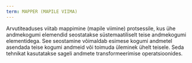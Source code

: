 ```yaml
---
term: MAPPER (MAPILE VIIMA)
---
```


Arvutiteaduses viitab mappimine (mapile viimine) protsessile, kus ühe andmekogumi elemendid seostatakse süstemaatiliselt teise andmekogumi elementidega. See seostamine võimaldab esimese kogumi andmetel asendada teise kogumi andmeid või toimuda üleminek ühelt teisele. Seda tehnikat kasutatakse sageli andmete transformeerimise operatsioonides.